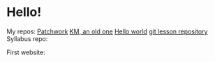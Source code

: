 # Hello!


My repos:
[Patchwork](https://github.com/margokovacs82/patchwork)
[KM, an old one](https://github.com/margokovacs82/km)
[Hello world](https://github.com/margokovacs82/hello-world)
[git lesson repository](https://github.com/margokovacs82/git-lesson-repository
)
Syllabus repo:

First website:

